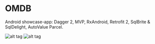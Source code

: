 # OMDB
Android showcase-app: Dagger 2, MVP, RxAndroid, Retrofit 2, SqlBrite &amp; SqlDelight, AutoValue Parcel.

![alt tag](https://s12.postimg.org/emtext8jh/main_cropped.png)
![alt tag](https://s12.postimg.org/jwydp3ssd/details_cropped.png)
